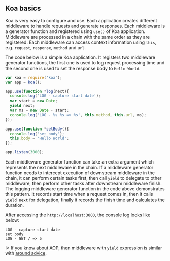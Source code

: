 ## Koa basics

Koa is very easy to configure and use. Each application creates different middleware to handle requests and generate responses. Each middleware is a generator function and registered using `use()` of Koa application. Middleware are processed in a chain with the same order as they are registered. Each middleware can access context information using `this`, e.g. `request`, `response`, `method` and `url`.

The code below is a simple Koa application. It registers two middleware generator functions, the first one is used to log request processing time and the second one is used to set the response body to `Hello World`.

```js
var koa = require('koa');
var app = koa();

app.use(function *log(next){
  console.log('LOG - capture start date');
  var start = new Date;
  yield next;
  var ms = new Date - start;
  console.log('LOG - %s %s => %s', this.method, this.url, ms);
});

app.use(function *setBody(){
  console.log('set body');
  this.body = 'Hello World';
});

app.listen(3000);
```

Each middleware generator function can take an extra argument which represents the next middleware in the chain. If a middleware generator function needs to intercept execution of downstream middleware in the chain, it can perform certain tasks first, then call `yield` to delegate to other middleware, then perform other tasks after downstream middleware finish. The logging middleware generator function in the code above demonstrates this pattern. It records start time when a request comes in, then it calls `yield next` for delegation, finally it records the finish time and calculates the duration.

After accessing the `http://localhost:3000`, the console log looks like below:

```plaintext
LOG - capture start date
set body
LOG - GET / => 5
```

I> If you know about [AOP](https://en.wikipedia.org/wiki/Aspect-oriented_programming), then middleware with `yield` expression is similar with [around advice](http://docs.spring.io/spring/docs/current/spring-framework-reference/html/aop.html#aop-ataspectj-around-advice).
